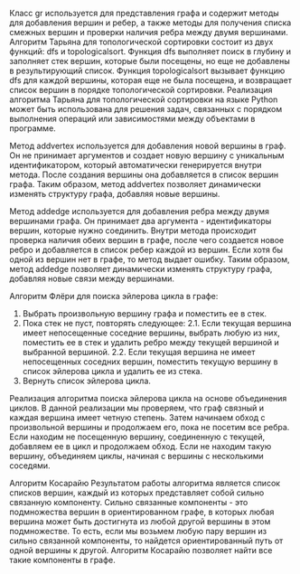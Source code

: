 Класс gr используется для представления графа и содержит методы для добавления вершин и ребер, а также методы для получения списка смежных вершин и проверки наличия ребра между двумя вершинами.
Алгоритм Тарьяна для топологической сортировки состоит из двух функций: dfs и topologicalsort. Функция dfs выполняет поиск в глубину и заполняет стек вершин, которые были посещены, но еще не добавлены в результирующий список. Функция topologicalsort вызывает функцию dfs для каждой вершины, которая еще не была посещена, и возвращает список вершин в порядке топологической сортировки.
Реализация алгоритма Тарьяна для топологической сортировки на языке Python может быть использована для решения задач, связанных с порядком выполнения операций или зависимостями между объектами в программе.

Метод addvertex используется для добавления новой вершины в граф. Он не принимает аргументов и создает новую вершину с уникальным идентификатором, который автоматически генерируется внутри метода. После создания вершины она добавляется в список вершин графа. Таким образом, метод addvertex позволяет динамически изменять структуру графа, добавляя новые вершины.

Метод addedge используется для добавления ребра между двумя вершинами графа. Он принимает два аргумента - идентификаторы вершин, которые нужно соединить. Внутри метода происходит проверка наличия обеих вершин в графе, после чего создается новое ребро и добавляется в список ребер каждой из вершин. Если хотя бы одной из вершин нет в графе, то метод выдает ошибку. Таким образом, метод addedge позволяет динамически изменять структуру графа, добавляя новые связи между вершинами.


Алгоритм Флёри для поиска эйлерова цикла в графе:
1. Выбрать произвольную вершину графа и поместить ее в стек.
2. Пока стек не пуст, повторять следующее:
   2.1. Если текущая вершина имеет непосещенные соседние вершины, выбрать любую из них, поместить ее в стек и удалить ребро между текущей вершиной и выбранной вершиной.
   2.2. Если текущая вершина не имеет непосещенных соседних вершин, поместить текущую вершину в список эйлерова цикла и удалить ее из стека.
3. Вернуть список эйлерова цикла.


Реализация алгоритма поиска эйлерова цикла на основе объединения циклов.
В данной реализации мы проверяем, что граф связный и каждая вершина имеет четную степень. Затем начинаем обход с произвольной вершины и продолжаем его, пока не посетим все ребра. Если находим не посещенную вершину, соединенную с текущей, добавляем ее в цикл и продолжаем обход. Если не находим такую вершину, объединяем циклы, начиная с вершины с несколькими соседями.

Алгоритм Косарайю
Результатом работы алгоритма является список списков вершин, каждый из которых представляет собой сильно связанную компоненту.
Сильно связанные компоненты - это подмножества вершин в ориентированном графе, в которых любая вершина может быть достигнута из любой другой вершины в этом подмножестве. То есть, если мы возьмем любую пару вершин из сильно связанной компоненты, то найдется ориентированный путь от одной вершины к другой. Алгоритм Косарайю позволяет найти все такие компоненты в графе.